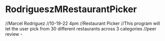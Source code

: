 # RodrigueszMRestaurantPicker
//Marcel Rodriguez
//10-19-22 4pm
//Restaurant Picker
//This program will let the user pick from 30 different restaurants across 3 categories
//peer review - 

